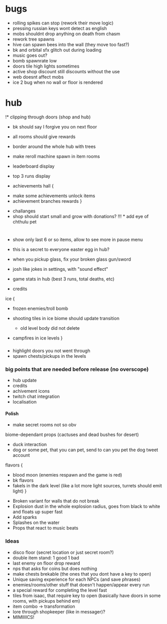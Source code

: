 # bugs

* rolling spikes can stop (rework their move logic)
* pressing russian keys wont detect as english
* mobs shouldnt drop anything on death from chasm
* rework tree spawns
* hive can spawn bees into the wall (they move too fast?)
* bk and orbital sfx glitch out during loading
* music goes out?
* bomb spawnrate low
* doors tile high lights sometimes
* active shop discount still discounts without the use
* web doesnt affect mobs
* ice 2 bug when no wall or floor is rendered

# hub

!* clipping through doors (shop and hub)
* bk should say I forgive you on next floor

* all rooms should give rewards
* border around the whole hub with trees
* make reroll machine spawn in item rooms
* leaderboard display
* top 3 runs display

* achievements hall {
 + make some achievements unlock items
 + achievement branches rewards
}

* challanges
* shop should start small and grow with donations?
!!! * add eye of chthulu pet

#

* show only last 6 or so items, allow to see more in pause menu
* this is a secret to everyone easter egg in hub?

* when you pickup glass, fix your broken glass gun/sword
* josh like jokes in settings, with "sound effect"
* game stats in hub (best 3 runs, total deaths, etc)

* credits

ice {
 * frozen enemies/troll bomb
 * shooting tiles in ice biome should update transition
   + old level body did not delete

 * campfires in ice levels
}

###

* highlight doors you not went through
* spawn chests/pickups in the levels

### big points that are needed before release (no overscope)

* hub update
* credits
* achivement icons
* twitch chat integration
* localisation

#### Polish

* make secret rooms not so obv

biome-dependant props (cactuses and dead bushes for desert)
* duck interaction
* dog or some pet, that you can pet, send to can you pet the dog tweet account

flavors {
 + blood moon (enemies respawn and the game is red)
 + bk flavors
 + fakels in the dark level (like a lot more light sources, turrets should emit light)
}

* Broken variant for walls that do not break
* Explosion dust in the whole explosion radius, goes from black to white and floats up super fast
* Add sparks
* Splashes on the water
* Props that react to music beats

### Ideas

* disco floor (secret location or just secret room?)
* double item stand: 1 good 1 bad
* last enemy on floor drop reward
* nps that asks for coins but does nothing
* make chests brekable (the ones that you dont have a key to open)
* Unique saving experience for each NPCs (and save phrases)
* enemies/rooms/other stuff that doesn't happen/appear every run
* a special reward for completing the level fast
* tiles from isaac, that require key to open (basically have doors in some rooms, with pickups behind em)
* item combo -> transformation
* lore through shopkeeper (like in messager)?
* MIMIIIICS!
